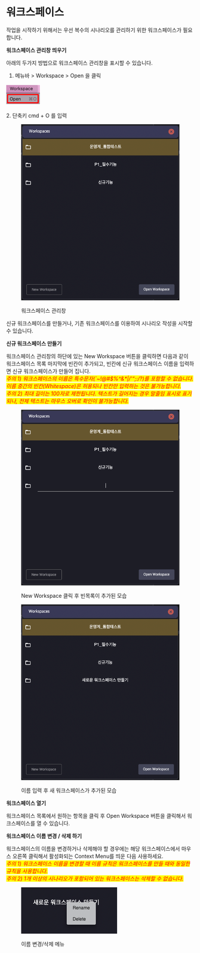 # 워크스페이스

작업을 시작하기 위해서는 우선 복수의 시나리오를 관리하기 위한 워크스페이스가 필요합니다.



**워크스페이스 관리창 띄우기**

&#x20;아래의 두가지 방법으로 워크스페이스 관리창을 표시할 수 있습니다.&#x20;

1. 메뉴바 > Workspace > Open 을 클릭

<img src="../.gitbook/assets/image (195).png" alt="" data-size="original">

&#x20;2\. 단축키 cmd + O 를 입력

<figure><img src="../.gitbook/assets/image (19).png" alt=""><figcaption><p>워크스페이스 관리창</p></figcaption></figure>

신규 워크스페이스를 만들거나, 기존 워크스페이스를 이용하여 시나리오 작성을 시작할 수 있습니다.

**신규 워크스페이스 만들기**

워크스페이스 관리창의 하단에 있는 New Workspace 버튼을 클릭하면 다음과 같이 워크스페이스 목록 마지막에 빈칸이 추가되고, 빈칸에 신규 워크스페이스 이름을 입력하면 신규 워크스페이스가 만들어 집니다.\
_<mark style="color:red;">주의 1) 워크스페이스의 이름은 특수문자(\`\~!@#$%^&\*|/’“;:/?)를 포함할 수 없습니다. 이름 중간의 빈칸(Whitespace)은 허용되나 빈칸만 입력하는 것은 불가능합니다.</mark>_\
_<mark style="color:red;">주의 2) 최대 길이는 100자로 제한됩니다. 텍스트가 길어지는 경우 말줄임 표시로 표기되나, 전체 텍스트는 마우스 오버로 확인이 불가능합니다.</mark>_

<figure><img src="../.gitbook/assets/image (186).png" alt=""><figcaption><p>New Workspace 클릭 후 빈목록이 추가된 모습</p></figcaption></figure>

<figure><img src="../.gitbook/assets/image (102).png" alt=""><figcaption><p>이름 입력 후 새 워크스페이스가 추가된 모습</p></figcaption></figure>

**워크스페이스 열기**

워크스페이스 목록에서 원하는 항목을 클릭 후 Open Workspace 버튼을 클릭해서 워크스페이스를 열 수 있습니다.



**워크스페이스 이름 변경 / 삭제 하기**

워크스페이스의 이름을 변경하거나 삭제해야 할 경우에는 해당 워크스페이스에서 마우스 오른쪽 클릭해서 활성화되는 Context Menu를 띄운 다음 사용하세요.\
_<mark style="color:red;">주의 1) 워크스페이스 이름을 변경할 때 이름 규칙은 워크스페이스를 만들 때와 동일한 규칙을 사용합니다.</mark>_\
_<mark style="color:red;">주의 2) 1개 이상의 시나리오가 포함되어 있는 워크스페이스는 삭제할 수 없습니다.</mark>_

<figure><img src="../.gitbook/assets/image (135).png" alt=""><figcaption><p>이름 변경/삭제 메뉴 </p></figcaption></figure>

